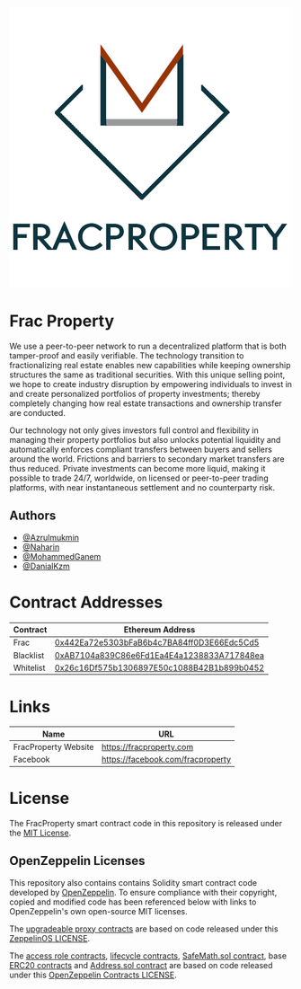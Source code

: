 ![Frac Property Token (FRAC)](docs/fracproperty_banner.png)

# Frac Property

We use a peer-to-peer network to run a decentralized platform that is both tamper-proof and easily verifiable.  The technology transition to fractionalizing real estate enables new capabilities while keeping ownership structures the same as traditional securities. With this unique selling point, we hope to create industry disruption by empowering individuals to invest in and create personalized portfolios of property investments; thereby completely changing how real estate transactions and ownership transfer are conducted.

Our technology not only gives investors full control and flexibility in managing their property portfolios but also unlocks potential liquidity and automatically enforces compliant transfers between buyers and sellers around the world.  Frictions and barriers to secondary market transfers are thus reduced. Private investments can become more liquid, making it possible to trade 24/7, worldwide, on licensed or peer-to-peer trading platforms, with near instantaneous settlement and no counterparty risk.

## Authors

- [@Azrulmukmin](https://www.github.com/AzrulFracProperty)
- [@Naharin](https://www.github.com/nahari21)
- [@MohammedGanem](https://www.github.com/MohammedGanem)
- [@DanialKzm](https://www.github.com/danialkzm)

# Contract Addresses

| Contract  | Ethereum Address                                                                                                      |
| --------- | --------------------------------------------------------------------------------------------------------------------- |
| Frac      | [0x442Ea72e5303bFaB6b4c7BA84ff0D3E66Edc5Cd5](https://bscscan.com/address/0x442ea72e5303bfab6b4c7ba84ff0d3e66edc5cd5) |
| Blacklist | [0xAB7104a839C86e6Fd1Ea4E4a1238833A717848ea](https://bscscan.com/address/0xAB7104a839C86e6Fd1Ea4E4a1238833A717848ea) |
| Whitelist | [0x26c16Df575b1306897E50c1088B42B1b899b0452](https://bscscan.com/address/0x26c16Df575b1306897E50c1088B42B1b899b0452) |

# Links

| Name               | URL                                     |
| ------------------ | --------------------------------------- |
| FracProperty Website| https://fracproperty.com               |
| Facebook           | https://facebook.com/fracproperty       |

# License

The FracProperty smart contract code in this repository is released under the [MIT License](./LICENSE).

## OpenZeppelin Licenses

This repository also contains contains Solidity smart contract code developed by
[OpenZeppelin](https://openzeppelin.com/). To ensure compliance with their copyright, copied and modified code has been
referenced below with links to OpenZeppelin's own open-source MIT licenses.

The [upgradeable proxy contracts](./contracts/upgradeability) are based on code released under this
[ZeppelinOS LICENSE](https://github.com/OpenZeppelin/openzeppelin-sdk/blob/v2.2.0/LICENSE).

The [access role contracts](./contracts/access), [lifecycle contracts](./contracts/lifecycle),
[SafeMath.sol contract](./contracts/math/SafeMath.sol), base [ERC20 contracts](./contracts/token) and
[Address.sol contract](./contracts/utils/Address.sol) are  based on code released under this
[OpenZeppelin Contracts LICENSE](https://github.com/OpenZeppelin/openzeppelin-contracts/blob/v2.2.0/LICENSE).
